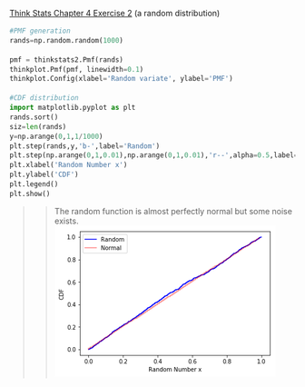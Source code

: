 [Think Stats Chapter 4 Exercise 2](http://greenteapress.com/thinkstats2/html/thinkstats2005.html#toc41) (a random distribution)

```python
#PMF generation
rands=np.random.random(1000)

pmf = thinkstats2.Pmf(rands)
thinkplot.Pmf(pmf, linewidth=0.1)
thinkplot.Config(xlabel='Random variate', ylabel='PMF')

#CDF distribution
import matplotlib.pyplot as plt
rands.sort()
siz=len(rands)
y=np.arange(0,1,1/1000)
plt.step(rands,y,'b-',label='Random')
plt.step(np.arange(0,1,0.01),np.arange(0,1,0.01),'r--',alpha=0.5,label='Normal')
plt.xlabel('Random Number x')
plt.ylabel('CDF')
plt.legend()
plt.show()
```

>>The random function is almost perfectly normal but some noise exists.
![pre](../img/random.png)
